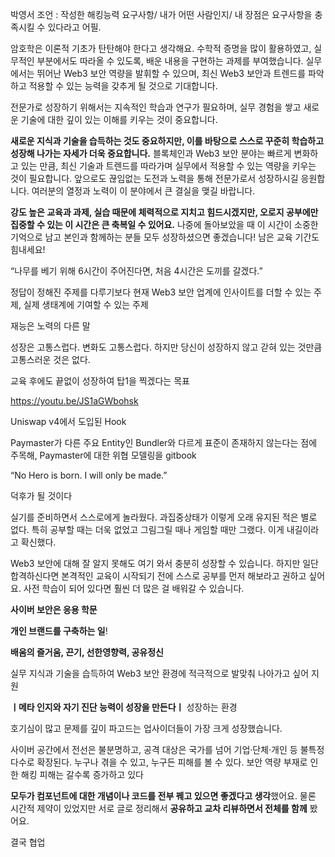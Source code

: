 
박영서 조언 : 작성한 해킹능력 요구사항/ 내가 어떤 사람인지/ 내 장점은 요구사항을 충족시킬 수 있다라고 어필. 

암호학은 이론적 기초가 탄탄해야 한다고 생각해요. 수학적 증명을 많이 활용하였고, 실무적인 부분에서도 따라올 수 있도록, 배운 내용을 구현하는 과제를 부여했습니다.
실무에서는 뛰어난 Web3 보안 역량을 발휘할 수 있으며, 최신 Web3 보안과 트렌드를 파악하고 적용할 수 있는 능력을 갖추게 될 것으로 기대합니다.

전문가로 성장하기 위해서는 지속적인 학습과 연구가 필요하며, 실무 경험을 쌓고 새로운 기술에 대한 깊이 있는 이해를 키우는 것이 중요합니다.

**새로운 지식과 기술을 습득하는 것도 중요하지만, 이를 바탕으로 스스로 꾸준히 학습하고 성장해 나가는 자세가 더욱 중요합니다.** 블록체인과 Web3 보안 분야는 빠르게 변화하고 있는 만큼, 최신 기술과 트렌드를 따라가며 실무에서 적용할 수 있는 역량을 키우는 것이 필요합니다. 앞으로도 끊임없는 도전과 노력을 통해 전문가로서 성장하시길 응원합니다. 여러분의 열정과 노력이 이 분야에서 큰 결실을 맺길 바랍니다.


**강도 높은 교육과 과제, 실습 때문에 체력적으로 지치고 힘드시겠지만, 오로지 공부에만 집중할 수 있는 이 시간은 큰 축복일 수 있어요.** 나중에 돌아보았을 때 이 시간이 소중한 기억으로 남고 본인과 함께하는 분들 모두 성장하셨으면 좋겠습니다! 남은 교육 기간도 힘내세요!

“나무를 베기 위해 6시간이 주어진다면, 처음 4시간은 도끼를 갈겠다.”

정답이 정해진 주제를 다루기보다 현재 Web3 보안 업계에 인사이트를 더할 수 있는 주제, 실제 생태계에 기여할 수 있는 주제

재능은 노력의 다른 말

성장은 고통스럽다. 변화도 고통스럽다. 하지만 당신이 성장하지 않고 갇혀 있는 것만큼 고통스러운 것은 없다.

교육 후에도 끝없이 성장하여 탑1을 찍겠다는 목표

https://youtu.be/JS1aGWbohsk

Uniswap v4에서 도입된 Hook

Paymaster가 다른 주요 Entity인 Bundler와 다르게 표준이 존재하지 않는다는 점에 주목해, Paymaster에 대한 위협 모델링을 gitbook

“No Hero is born. I will only be made.”

덕후가 될 것이다

실기를 준비하면서 스스로에게 놀라웠다. 과집중상태가 이렇게 오래 유지된 적은 별로 없다. 특히 공부할 때는 더욱 없었고 그림그릴 때나 게임할 때만 그랬다. 이게 내길이라고 확신했다.

Web3 보안에 대해 잘 알지 못해도 여기 와서 충분히 성장할 수 있습니다. 하지만 일단 합격하신다면 본격적인 교육이 시작되기 전에 스스로 공부를 먼저 해보라고 권하고 싶어요. 사전 학습이 되어 있다면 훨씬 더 많은 걸 배워갈 수 있습니다.

**사이버 보안은 응용 학문**

**개인 브랜드를 구축하는 일**!

**배움의 즐거움, 끈기, 선한영향력, 공유정신**

실무 지식과 기술을 습득하여 Web3 보안 환경에 적극적으로 발맞춰 나아가고 싶어 지원

**ㅣ메타 인지와 자기 진단 능력이 성장을 만든다ㅣ**
성장하는 환경

호기심이 많고 문제를 깊이 파고드는 업사이더들이 가장 크게 성장했습니다.

사이버 공간에서 전선은 불분명하고, 공격 대상은 국가를 넘어 기업·단체·개인 등 불특정 다수로 확장된다. 누구나 겪을 수 있고, 누구든 피해를 볼 수 있다. 보안 역량 부재로 인한 해킹 피해는 갈수록 증가하고 있다

**모두가 컴포넌트에 대한 개념이나 코드를 전부 꿰고 있으면 좋겠다고 생각**했어요. 물론 시간적 제약이 있었지만 서로 글로 정리해서 **공유하고 교차 리뷰하면서 전체를 함께** 봤어요.

결국 협업